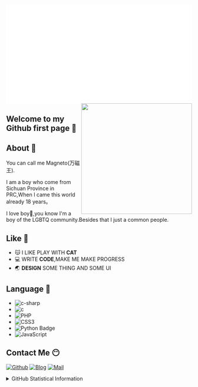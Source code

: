 
<img align="center" src="/magneto.svg">

<img align="right" width="300" height="300" src="https://q1.qlogo.cn/g?b=qq&nk=2357307393&s=640">

## Welcome to my Github first page 👋

## About 🤔

You can call me Magneto(万磁王).

I am a boy who come from Sichuan Province in PRC,When I came this world already 18 years。

I love boy🌈,you know I'm a boy of the LGBTQ community.Besides that I just a common people.

## Like 🧡

- 😽 I LIKE PLAY WITH **CAT**
- 💻 WRITE **CODE**,MAKE ME MAKE PROGRESS
- 🌏 **DESIGN** SOME THING AND SOME UI

## Language 🤖

- ![c-sharp](https://img.shields.io/badge/-C%23-239120?style=flat&logo=c-sharp&logoColor=ffffff) 
- ![c](https://img.shields.io/badge/-555555?logo=c&logoColor=ffffff) 
- ![PHP](https://img.shields.io/badge/-PHP-777BB4?style=flat&logo=php&logoColor=ffffff)
- ![CSS3](https://img.shields.io/badge/-CSS3-1572B6?style=flat&logo=css3&logoColor=ffffff)
- ![Python Badge](https://img.shields.io/badge/-Python-3776AB?style=flat&logo=Python&logoColor=white)
- ![JavaScript](https://img.shields.io/badge/-JavaScript-F7DF1E?style=flat&logo=javascript&logoColor=000000)

## Contact Me 😶

[![Github](https://img.shields.io/github/followers/ouyangyanhuo?style=for-the-badge&logo=github)](https://github.com/ouyangyanhuo)
[![Blog](https://img.shields.io/badge/Blog-ByteDNA.ME-blue?style=for-the-badge)](https://bytedna.me/)
[![Mail](https://img.shields.io/badge/EMAIL-magento@88.com-e?style=for-the-badge)](mailto:magento@88.com)

<details>
  
<summary>GitHub Statistical Information</summary>
<br><br>
<div align="center">
<img align="center" width="51%" src="https://github-readme-stats.vercel.app/api/top-langs/?username=ouyangyanhuo&show_icons=true" />
<br><br>
<a><img align="center" src="https://github-readme-stats.anuraghazra1.vercel.app/api?username=ouyangyanhuo&show_icons=true" /></a>
<br><br>
 
<img align="center" src="https://cdn.jsdelivr.net/gh/fyhgay/CDNS@latest/2021/07/16/1c0bb6fd8b5029f886b799a162b1d1ba.png">
</div>
</details>
